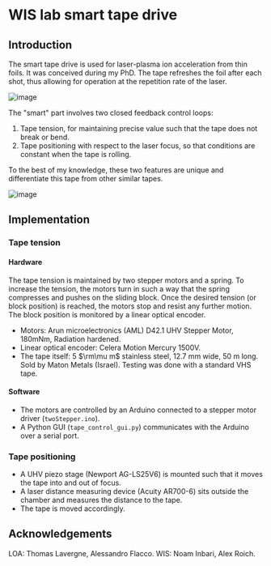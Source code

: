 # WIS lab smart tape drive
## Introduction
The smart tape drive is used for laser-plasma ion acceleration from thin foils. It was conceived during my PhD.
The tape refreshes the foil after each shot, thus allowing for operation at the repetition rate of the laser.

![image](https://user-images.githubusercontent.com/77229620/190892208-cdf41c67-2c24-4098-807b-cfe0f13edb1f.png)


The "smart" part involves two closed feedback control loops:
1. Tape tension, for maintaining precise value such that the tape does not break or bend.
2. Tape positioning with respect to the laser focus, so that conditions are constant when the tape is rolling.

To the best of my knowledge, these two features are unique and differentiate this tape from other similar tapes.

![image](https://user-images.githubusercontent.com/77229620/190892389-40d65123-9292-4f73-841d-5dab0cf151e5.png)

## Implementation
### Tape tension
#### Hardware
The tape tension is maintained by two stepper motors and a spring. To increase the tension, the motors turn in such a way that the spring compresses and pushes on the sliding block. Once the desired tension (or block position) is reached, the motors stop and resist any further motion. The block position is monitored by a linear optical encoder.

- Motors: Arun microelectronics (AML) D42.1 UHV Stepper Motor, 180mNm, Radiation hardened.
- Linear optical encoder: Celera Motion Mercury 1500V.
- The tape itself: 5 $\rm\mu m$ stainless steel, 12.7 mm wide, 50 m long. Sold by Maton Metals (Israel). Testing was done with a standard VHS tape.

#### Software
- The motors are controlled by an Arduino connected to a stepper motor driver (`twoStepper.ino`).
- A Python GUI (`tape_control_gui.py`) communicates with the Arduino over a serial port.

### Tape positioning
- A UHV piezo stage (Newport AG-LS25V6) is mounted such that it moves the tape into and out of focus.
- A laser distance measuring device (Acuity AR700-6) sits outside the chamber and measures the distance to the tape.
- The tape is moved accordingly.

## Acknowledgements
LOA: Thomas Lavergne, Alessandro Flacco.
WIS: Noam Inbari, Alex Roich.
